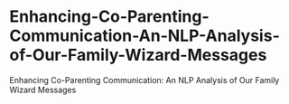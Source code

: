 # Enhancing-Co-Parenting-Communication-An-NLP-Analysis-of-Our-Family-Wizard-Messages
Enhancing Co-Parenting Communication: An NLP Analysis of Our Family Wizard Messages
